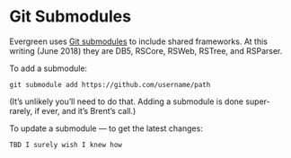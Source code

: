 # Git Submodules

Evergreen uses [Git submodules](https://git-scm.com/book/en/v2/Git-Tools-Submodules) to include shared frameworks. At this writing (June 2018) they are DB5, RSCore, RSWeb, RSTree, and RSParser.

To add a submodule:

	git submodule add https://github.com/username/path

(It’s unlikely you’ll need to do that. Adding a submodule is done super-rarely, if ever, and it’s Brent’s call.)

To update a submodule — to get the latest changes:

	TBD I surely wish I knew how
